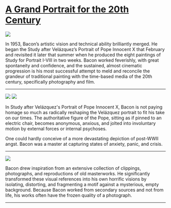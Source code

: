 # [A Grand Portrait for the 20th Century](http://artsmia.github.io/griot/#/stories/1194)

![](http://cdn.dx.artsmia.org/thumbs/tn_null.jpg)

In 1953, Bacon’s artistic vision and technical ability brilliantly merged. He began the Study after Velázquez’s Portrait of Pope Innocent X that February and revisited it later that summer when he produced the eight paintings of Study for Portrait I-VIII in two weeks. Bacon worked feverishly, with great spontaneity and confidence, and the sustained, almost cinematic progression is his most successful attempt to meld and reconcile the grandeur of traditional painting with the time-based media of the 20th century, specifically photography and film.

---

![](http://cdn.dx.artsmia.org/thumbs/tn_2014_TDX_MIAArtStories_355.jpg)
![](http://cdn.dx.artsmia.org/thumbs/tn_null.jpg)

In Study after Velázquez's Portrait of Pope Innocent X, Bacon is not paying homage so much as radically reshaping the Velázquez portrait to fit his take on our times. The authoritative figure of the Pope, sitting as if pinned to an electric chair, becomes anonymous, anxious, and jolted into involuntary motion by external forces or internal psychoses.

One could hardly conceive of a more devastating depiction of post-WWII angst. Bacon was a master at capturing states of anxiety, panic, and crisis.

---

![](http://cdn.dx.artsmia.org/thumbs/tn_null.jpg)

Bacon drew inspiration from an extensive collection of clippings, photographs, and reproductions of old masterworks. He significantly transformed these visual references into his own horrific visions by isolating, distorting, and fragmenting a motif against a mysterious, empty background. Because Bacon worked from secondary sources and not from life, his works often have the frozen quality of a photograph.

---
